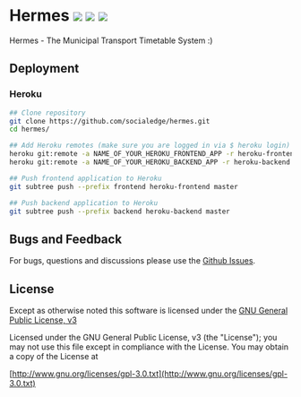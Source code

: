 # Hermes <img src="https://api.travis-ci.org/socialedge/hermes.svg?branch=develop"> <img src="https://www.versioneye.com/user/projects/57a9ca36c75d640045d205ec/badge.svg?style=flat"> <img src="https://img.shields.io/aur/license/yaourt.svg">
Hermes - The Municipal Transport Timetable System :)

## Deployment
### Heroku
```bash
## Clone repository
git clone https://github.com/socialedge/hermes.git
cd hermes/

## Add Heroku remotes (make sure you are logged in via $ heroku login)
heroku git:remote -a NAME_OF_YOUR_HEROKU_FRONTEND_APP -r heroku-frontend
heroku git:remote -a NAME_OF_YOUR_HEROKU_BACKEND_APP -r heroku-backend

## Push frontend application to Heroku
git subtree push --prefix frontend heroku-frontend master

## Push backend application to Heroku
git subtree push --prefix backend heroku-backend master
```

## Bugs and Feedback
For bugs, questions and discussions please use the [Github Issues](https://github.com/socialedge/hermes/issues).

## License
Except as otherwise noted this software is licensed under the [GNU General Public License, v3](http://www.gnu.org/licenses/gpl-3.0.txt)

Licensed under the GNU General Public License, v3 (the "License"); you may not use this file except in compliance with the License. You may obtain a copy of the License at

[http://www.gnu.org/licenses/gpl-3.0.txt](http://www.gnu.org/licenses/gpl-3.0.txt)
